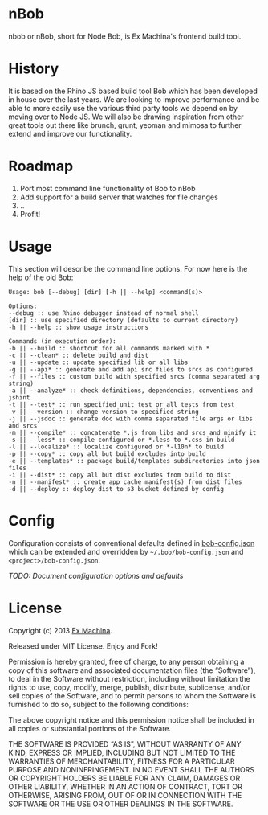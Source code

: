 nBob
====
nbob or nBob, short for Node Bob, is Ex Machina's frontend build tool.

# History
It is based on the Rhino JS based build tool Bob which has been developed in house over the last years.
We are looking to improve performance and be able to more easily use the various third party tools we depend on by moving over to Node JS.
We will also be drawing inspiration from other great tools out there like brunch, grunt, yeoman and mimosa to further extend and improve our functionality.

# Roadmap
1. Port most command line functionality of Bob to nBob
2. Add support for a build server that watches for file changes
3. ..
4. Profit!

# Usage
This section will describe the command line options. For now here is the help of the old Bob:

	Usage: bob [--debug] [dir] [-h || --help] <command(s)>

	Options:
	--debug :: use Rhino debugger instead of normal shell
	[dir] :: use specified directory (defaults to current directory)
	-h || --help :: show usage instructions

	Commands (in execution order):
	-b || --build :: shortcut for all commands marked with *
	-c || --clean* :: delete build and dist
	-u || --update :: update specified lib or all libs
	-g || --api* :: generate and add api src files to srcs as configured
	-f || --files :: custom build with specified srcs (comma separated arg string)
	-a || --analyze* :: check definitions, dependencies, conventions and jshint
	-t || --test* :: run specified unit test or all tests from test
	-v || --version :: change version to specified string
	-j || --jsdoc :: generate doc with comma separated file args or libs and srcs
	-m || --compile* :: concatenate *.js from libs and srcs and minify it
	-s || --less* :: compile configured or *.less to *.css in build
	-l || --localize* :: localize configured or *-l10n* to build
	-p || --copy* :: copy all but build excludes into build
	-e || --templates* :: package build/templates subdirectories into json files
	-i || --dist* :: copy all but dist excludes from build to dist
	-n || --manifest* :: create app cache manifest(s) from dist files
	-d || --deploy :: deploy dist to s3 bucket defined by config

# Config
Configuration consists of conventional defaults defined in [bob-config.json](bob-config.json) which can be extended and overridden by `~/.bob/bob-config.json` and `<project>/bob-config.json`.

*TODO: Document configuration options and defaults*

# License
Copyright (c) 2013 [Ex Machina](http://exmg.tv).

Released under MIT License. Enjoy and Fork!

Permission is hereby granted, free of charge, to any person obtaining a copy of this software and associated documentation files (the “Software”), to deal in the Software without restriction, including without limitation the rights to use, copy, modify, merge, publish, distribute, sublicense, and/or sell copies of the Software, and to permit persons to whom the Software is furnished to do so, subject to the following conditions:

The above copyright notice and this permission notice shall be included in all copies or substantial portions of the Software.

THE SOFTWARE IS PROVIDED “AS IS”, WITHOUT WARRANTY OF ANY KIND, EXPRESS OR IMPLIED, INCLUDING BUT NOT LIMITED TO THE WARRANTIES OF MERCHANTABILITY, FITNESS FOR A PARTICULAR PURPOSE AND NONINFRINGEMENT. IN NO EVENT SHALL THE AUTHORS OR COPYRIGHT HOLDERS BE LIABLE FOR ANY CLAIM, DAMAGES OR OTHER LIABILITY, WHETHER IN AN ACTION OF CONTRACT, TORT OR OTHERWISE, ARISING FROM, OUT OF OR IN CONNECTION WITH THE SOFTWARE OR THE USE OR OTHER DEALINGS IN THE SOFTWARE.
